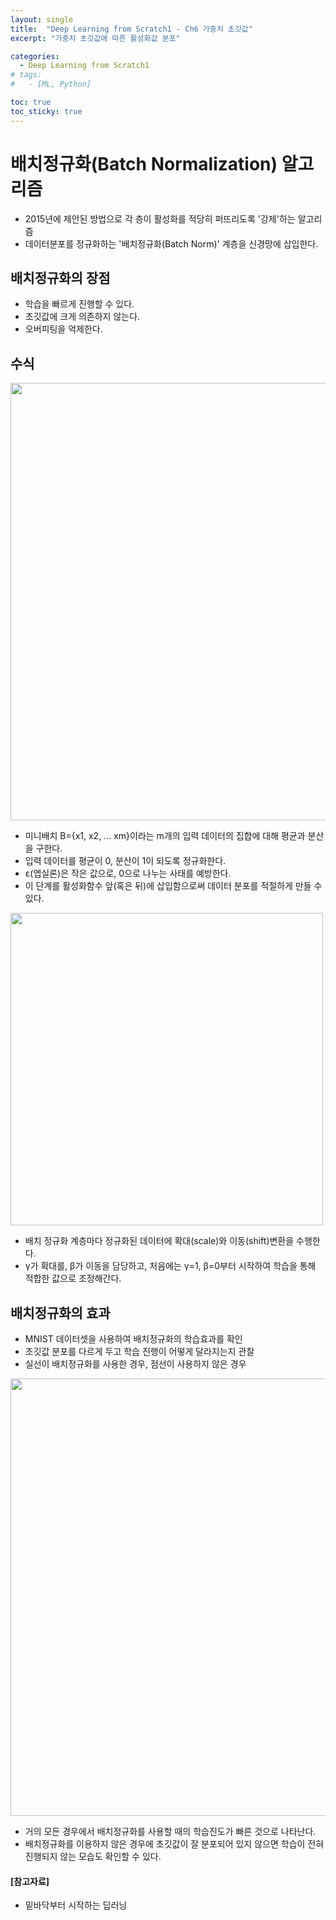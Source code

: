 ```yaml
---
layout: single
title:  "Deep Learning from Scratch1 - Ch6 가중치 초깃값"
excerpt: "가중치 초깃값에 따른 활성화값 분포"

categories:
  - Deep Learning from Scratch1
# tags:
#   - [ML, Python]

toc: true
toc_sticky: true
---
```


# 배치정규화(Batch Normalization) 알고리즘
- 2015년에 제안된 방법으로 각 층이 활성화를 적당히 퍼뜨리도록 '강제'하는 알고리즘
- 데이터분포를 정규화하는 '배치정규화(Batch Norm)' 계층을 신경망에 삽입한다.

## 배치정규화의 장점
- 학습을 빠르게 진행할 수 있다.
- 초깃값에 크게 의존하지 않는다.
- 오버피팅을 억제한다.

## 수식

<img src="https://user-images.githubusercontent.com/59792046/118521686-39e0f480-b776-11eb-926b-14c958b285b6.jpg" width="700">

- 미니배치 B={x1, x2, ... xm}이라는 m개의 입력 데이터의 집합에 대해 평균과 분산을 구한다.
- 입력 데이터를 평균이 0, 분산이 1이 되도록 정규화한다.
- ε(엡실론)은 작은 값으로, 0으로 나누는 사태를 예방한다.
- 이 단계를 활성화함수 앞(혹은 뒤)에 삽입함으로써 데이터 분포를 적절하게 만들 수 있다.

<img src="https://user-images.githubusercontent.com/59792046/118522556-297d4980-b777-11eb-917d-d5f9b1c40df7.jpg" width="500">

- 배치 정규화 계층마다 정규화된 데이터에 확대(scale)와 이동(shift)변환을 수행한다. 
- γ가 확대를, β가 이동을 담당하고, 처음에는 γ=1, β=0부터 시작하여 학습을 통해 적합한 값으로 조정해간다.

## 배치정규화의 효과
- MNIST 데이터셋을 사용하여 배치정규화의 학습효과를 확인
- 초깃값 분포를 다르게 두고 학습 진행이 어떻게 달라지는지 관찰
- 실선이 배치정규화를 사용한 경우, 점선이 사용하지 않은 경우

<img src="https://user-images.githubusercontent.com/59792046/118523502-26368d80-b778-11eb-8adc-a598c3218359.png" width="700">

- 거의 모든 경우에서 배치정규화를 사용할 때의 학습진도가 빠른 것으로 나타난다.
- 배치정규화를 이용하지 않은 경우에 초깃값이 잘 분포되어 있지 않으면 학습이 전혀 진행되지 않는 모습도 확인할 수 있다.

#### [참고자료]
- 밑바닥부터 시작하는 딥러닝